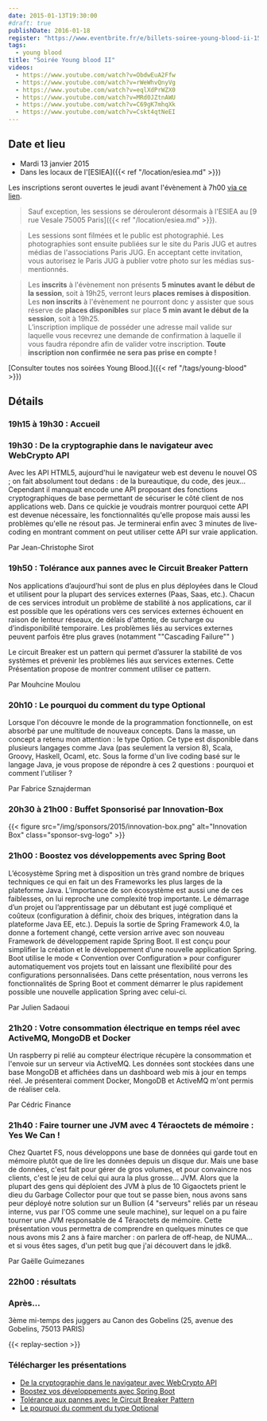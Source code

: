 ```yaml
---
date: 2015-01-13T19:30:00
#draft: true
publishDate: 2016-01-18
register: "https://www.eventbrite.fr/e/billets-soiree-young-blood-ii-15060592638"
tags:
  - young blood
title: "Soirée Young blood II"
videos:
  - https://www.youtube.com/watch?v=ObdwEuA2Ffw
  - https://www.youtube.com/watch?v=rWeWhvQnyVg
  - https://www.youtube.com/watch?v=eqlXdPrWZX0
  - https://www.youtube.com/watch?v=MRd0JZtnAWU
  - https://www.youtube.com/watch?v=C69gK7mhqXk
  - https://www.youtube.com/watch?v=Cskt4qtNeEI
---
```


## Date et lieu

- Mardi 13 janvier 2015
- Dans les locaux de l'[ESIEA]({{< ref "/location/esiea.md" >}})

Les inscriptions seront ouvertes le jeudi avant l'évènement à 7h00 [via ce lien](https://www.eventbrite.fr/e/billets-soiree-young-blood-ii-15060592638).

> Sauf exception, les sessions se dérouleront désormais à l'ESIEA au [9 rue Vesale 75005 Paris]({{< ref "/location/esiea.md" >}}).

> Les sessions sont filmées et le public est photographié. Les photographies sont ensuite publiées sur le site du Paris JUG et autres médias de l'associations Paris JUG. En acceptant cette invitation, vous autorisez le Paris JUG à publier votre photo sur les médias sus-mentionnés.

> Les **inscrits** à l'évènement non présents **5 minutes avant le début de la session**, soit à 19h25, verront leurs **places remises à disposition**.  
> Les **non inscrits** à l'évènement ne pourront donc y assister que sous réserve de **places disponibles** sur place **5 min avant le début de la session**, soit à 19h25.  
> L’inscription implique de posséder une adresse mail valide sur laquelle vous recevrez une demande de confirmation à laquelle il vous faudra répondre afin de valider votre inscription.
> **Toute inscription non confirmée ne sera pas prise en compte !**

[Consulter toutes nos soirées Young Blood.]({{< ref "/tags/young-blood" >}})

## Détails

### 19h15 à 19h30 : Accueil

### 19h30 : De la cryptographie dans le navigateur avec WebCrypto API

Avec les API HTML5, aujourd'hui le navigateur web est devenu le nouvel OS ; on fait absolument tout dedans : de la bureautique, du code, des jeux... Cependant il manquait encode une API proposant des fonctions cryptographiques de base permettant de sécuriser le côté client de nos applications web. Dans ce quickie je voudrais montrer pourquoi cette API est devenue nécessaire, les fonctionnalités qu'elle propose mais aussi les problèmes qu'elle ne résout pas. Je terminerai enfin avec 3 minutes de live-coding en montrant comment on peut utiliser cette API sur vraie application.

Par Jean-Christophe Sirot

### 19h50 : Tolérance aux pannes avec le Circuit Breaker Pattern

Nos applications d’aujourd’hui sont de plus en plus déployées dans le Cloud et utilisent pour la plupart des services externes (Paas, Saas, etc.). Chacun de ces services introduit un problème de stabilité à nos applications, car il est possible que les opérations vers ces services externes échouent en raison de lenteur réseaux, de délais d'attente, de surcharge ou d’indisponibilité temporaire. Les problèmes liés au services externes peuvent parfois être plus graves (notamment ""Cascading Failure"" )

Le circuit Breaker est un pattern qui permet d’assurer la stabilité de vos systèmes et prévenir les problèmes liés aux services externes. Cette Présentation propose de montrer comment utiliser ce pattern.

Par Mouhcine Moulou

### 20h10 : Le pourquoi du comment du type Optional

Lorsque l'on découvre le monde de la programmation fonctionnelle, on est absorbé par une multitude de nouveaux concepts. Dans la masse, un concept a retenu mon attention : le type Option. Ce type est disponible dans plusieurs langages comme Java (pas seulement la version 8), Scala, Groovy, Haskell, Ocaml, etc. Sous la forme d'un live coding basé sur le langage Java, je vous propose de répondre à ces 2 questions : pourquoi et comment l'utiliser ?

Par Fabrice Sznajderman

### 20h30 à 21h00 : Buffet Sponsorisé par Innovation-Box

{{< figure src="/img/sponsors/2015/innovation-box.png" alt="Innovation Box" class="sponsor-svg-logo" >}}

### 21h00 : Boostez vos développements avec Spring Boot

L’écosystème Spring met à disposition un très grand nombre de briques techniques ce qui en fait un des Frameworks les plus larges de la plateforme Java. L’importance de son écosystème est aussi une de ces faiblesses, on lui reproche une complexité trop importante. Le démarrage d’un projet ou l’apprentissage par un débutant est jugé compliqué et coûteux (configuration à définir, choix des briques, intégration dans la plateforme Java EE, etc.). Depuis la sortie de Spring Framework 4.0, la donne a fortement changé, cette version arrive avec son nouveau Framework de développement rapide Spring Boot. Il est conçu pour simplifier la création et le développement d’une nouvelle application Spring. Boot utilise le mode « Convention over Configuration » pour configurer automatiquement vos projets tout en laissant une flexibilité pour des configurations personnalisées. Dans cette présentation, nous verrons les fonctionnalités de Spring Boot et comment démarrer le plus rapidement possible une nouvelle application Spring avec celui-ci.

Par Julien Sadaoui

### 21h20 : Votre consommation électrique en temps réel avec ActiveMQ, MongoDB et Docker

Un raspberry pi relié au compteur électrique récupère la consommation et l'envoie sur un serveur via ActiveMQ. Les données sont stockées dans une base MongoDB et affichées dans un dashboard web mis à jour en temps réel. Je présenterai comment Docker, MongoDB et ActiveMQ m'ont permis de réaliser cela.

Par Cédric Finance

### 21h40 : Faire tourner une JVM avec 4 Téraoctets de mémoire : Yes We Can !

Chez Quartet FS, nous développons une base de données qui garde tout en mémoire plutôt que de lire les données depuis un disque dur. Mais une base de données, c'est fait pour gérer de gros volumes, et pour convaincre nos clients, c'est le jeu de celui qui aura la plus grosse... JVM. Alors que la plupart des gens qui déploient des JVM à plus de 10 Gigaoctets prient le dieu du Garbage Collector pour que tout se passe bien, nous avons sans peur déployé notre solution sur un Bullion (4 "serveurs" reliés par un réseau interne, vus par l'OS comme une seule machine), sur lequel on a pu faire tourner une JVM responsable de 4 Téraoctets de mémoire. Cette présentation vous permettra de comprendre en quelques minutes ce que nous avons mis 2 ans à faire marcher : on parlera de off-heap, de NUMA... et si vous êtes sages, d'un petit bug que j'ai découvert dans le jdk8.

Par Gaëlle Guimezanes

### 22h00 : résultats

### Après…

3ème mi-temps des juggers au Canon des Gobelins (25, avenue des Gobelins, 75013 PARIS)

{{< replay-section >}}

### Télécharger les présentations

- [De la cryptographie dans le navigateur avec WebCrypto API](webcryptoapiparisjug20150113-150116061405-conversion-gate02.pdf)
- [Boostez vos développements avec Spring Boot](parisjugspring-boot-150120134339-conversion-gate01.pdf)
- [Tolérance aux pannes avec le Circuit Breaker Pattern](CircuitBreakerMouhcineMOULOU.pdf)
- [Le pourquoi du comment du type Optional](parisjugoption-150120122538-conversion-gate01.pdf)
